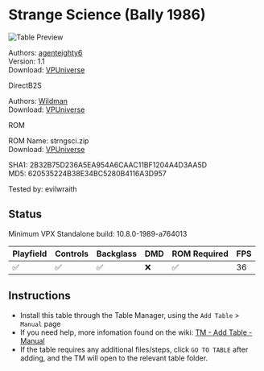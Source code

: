 # Strange Science (Bally 1986)

![Table Preview](../../images/vpx-strangescience.jpg)

Authors: [agenteighty6](https://vpuniverse.com/profile/25523-agenteighty6/)  
Version: 1.1  
Download: [VPUniverse](https://vpuniverse.com/files/file/7521-strange-science-bally-1986/)

DirectB2S

Authors: [Wildman](https://vpuniverse.com/profile/5-wildman/)  
Download: [VPUniverse](https://vpuniverse.com/files/file/2167-strange-sciencebally-1986/)

ROM

ROM Name: strngsci.zip  
Download: [VPUniverse](https://vpuniverse.com/files/file/720-strngscizip/)  

SHA1: 2B32B75D236A5EA954A6CAAC11BF1204A4D3AA5D  
MD5:  620535224B38E34BC5280B4116A3D957 

Tested by: evilwraith

## Status 

Minimum VPX Standalone build: 10.8.0-1989-a764013

| Playfield | Controls | Backglass | DMD | ROM Required | FPS | 
|-----------|----------|-----------|-----|--------------|-----|
| :white_check_mark: | :white_check_mark: | :white_check_mark: | :x: | :white_check_mark: | 36 |

## Instructions

- Install this table through the Table Manager, using the `Add Table` > `Manual` page
- If you need help, more infomation found on the wiki: [TM - Add Table - Manual](https://github.com/LegendsUnchained/vpx-standalone-alp4k/wiki/%5B04%5D-%F0%9F%A7%A1-TM-%E2%80%90-Other-Features#add-table---manual)
- If the table requires any additional files/steps, click `GO TO TABLE` after adding, and the TM will open to the relevant table folder.

